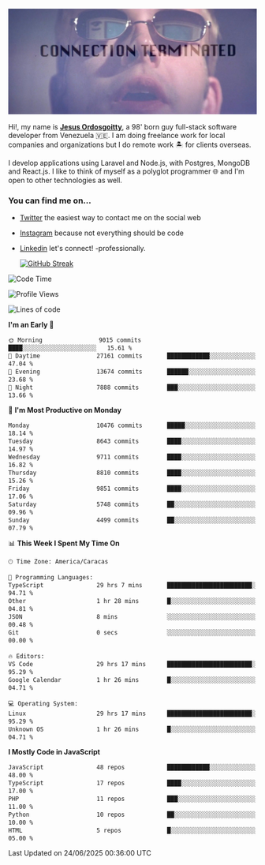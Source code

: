 ![hackers movie reference](./disconnected.jpg)

Hi!, my name is [**Jesus Ordosgoitty**](https://jodaz.dev), a 98' born guy full-stack software developer from Venezuela 🇻🇪. I am doing freelance work for local companies and organizations but I do remote work 🏝️ for clients overseas. 

I develop applications using Laravel and Node.js, with Postgres, MongoDB and React.js. I like to think of myself as a polyglot programmer 🌐 and I'm open to other technologies as well.

### You can find me on...

- [Twitter](https://twitter.com/jodaz_) the easiest way to contact me on the social web
- [Instagram](https://instagram.com/jodaz_) because not everything should be code
- [Linkedin](https://linkedin.com/in/jodaz) let's connect! -professionally.


    [![GitHub Streak](https://streak-stats.demolab.com?user=jodaz&theme=tokyonight)](https://git.io/streak-stats)

<!--START_SECTION:waka-->
![Code Time](http://img.shields.io/badge/Code%20Time-10%2C096%20hrs%2031%20mins-blue)

![Profile Views](http://img.shields.io/badge/Profile%20Views-0-blue)

![Lines of code](https://img.shields.io/badge/From%20Hello%20World%20I%27ve%20Written-84.9%20million%20lines%20of%20code-blue)

**I'm an Early 🐤** 

```text
🌞 Morning                9015 commits        ████░░░░░░░░░░░░░░░░░░░░░   15.61 % 
🌆 Daytime                27161 commits       ████████████░░░░░░░░░░░░░   47.04 % 
🌃 Evening                13674 commits       ██████░░░░░░░░░░░░░░░░░░░   23.68 % 
🌙 Night                  7888 commits        ███░░░░░░░░░░░░░░░░░░░░░░   13.66 % 
```
📅 **I'm Most Productive on Monday** 

```text
Monday                   10476 commits       █████░░░░░░░░░░░░░░░░░░░░   18.14 % 
Tuesday                  8643 commits        ████░░░░░░░░░░░░░░░░░░░░░   14.97 % 
Wednesday                9711 commits        ████░░░░░░░░░░░░░░░░░░░░░   16.82 % 
Thursday                 8810 commits        ████░░░░░░░░░░░░░░░░░░░░░   15.26 % 
Friday                   9851 commits        ████░░░░░░░░░░░░░░░░░░░░░   17.06 % 
Saturday                 5748 commits        ██░░░░░░░░░░░░░░░░░░░░░░░   09.96 % 
Sunday                   4499 commits        ██░░░░░░░░░░░░░░░░░░░░░░░   07.79 % 
```


📊 **This Week I Spent My Time On** 

```text
🕑︎ Time Zone: America/Caracas

💬 Programming Languages: 
TypeScript               29 hrs 7 mins       ████████████████████████░   94.71 % 
Other                    1 hr 28 mins        █░░░░░░░░░░░░░░░░░░░░░░░░   04.81 % 
JSON                     8 mins              ░░░░░░░░░░░░░░░░░░░░░░░░░   00.48 % 
Git                      0 secs              ░░░░░░░░░░░░░░░░░░░░░░░░░   00.00 % 

🔥 Editors: 
VS Code                  29 hrs 17 mins      ████████████████████████░   95.29 % 
Google Calendar          1 hr 26 mins        █░░░░░░░░░░░░░░░░░░░░░░░░   04.71 % 

💻 Operating System: 
Linux                    29 hrs 17 mins      ████████████████████████░   95.29 % 
Unknown OS               1 hr 26 mins        █░░░░░░░░░░░░░░░░░░░░░░░░   04.71 % 
```

**I Mostly Code in JavaScript** 

```text
JavaScript               48 repos            ████████████░░░░░░░░░░░░░   48.00 % 
TypeScript               17 repos            ████░░░░░░░░░░░░░░░░░░░░░   17.00 % 
PHP                      11 repos            ███░░░░░░░░░░░░░░░░░░░░░░   11.00 % 
Python                   10 repos            ██░░░░░░░░░░░░░░░░░░░░░░░   10.00 % 
HTML                     5 repos             █░░░░░░░░░░░░░░░░░░░░░░░░   05.00 % 
```




 Last Updated on 24/06/2025 00:36:00 UTC
<!--END_SECTION:waka-->
